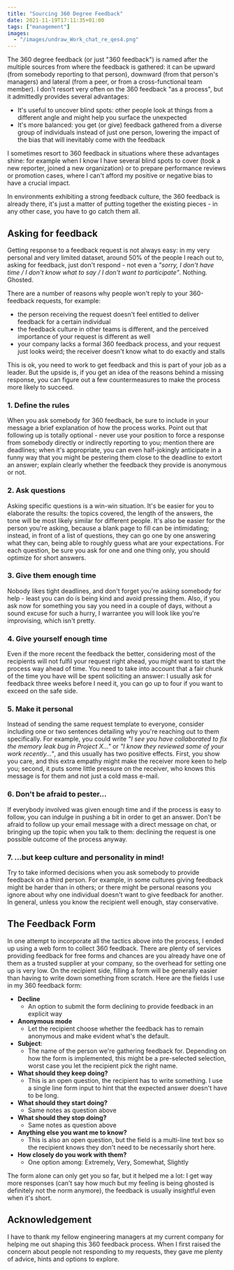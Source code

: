 ```yaml
---
title: "Sourcing 360 Degree Feedback"
date: 2021-11-19T17:11:35+01:00
tags: ["management"]
images:
  - "/images/undraw_Work_chat_re_qes4.png"
---
```


The 360 degree feedback (or just "360 feedback") is named after the multiple sources from where the
feedback is gathered: it can be upward (from somebody reporting to that person), downward (from that
person's managers) and lateral (from a peer, or from a cross-functional team member). I don't resort
very often on the 360 feedback "as a process", but it admittedly provides several advantages:

- It's useful to uncover blind spots: other people look at things from a different angle and might
  help you surface the unexpected
- It's more balanced: you get (or give) feedback gathered from a diverse group of individuals instead
  of just one person, lowering the impact of the bias that will inevitably come with the feedback

I sometimes resort to 360 feedback in situations where these advantages shine: for example when
I know I have several blind spots to cover (took a new reporter, joined a new organization) or to
prepare performance reviews or promotion cases, where I can't afford my positive or negative bias to
have a crucial impact.

In environments exhibiting a strong feedback culture, the 360 feedback is already there, it's
just a matter of putting together the existing pieces - in any other case, you have to go catch them
all.

## Asking for feedback

Getting response to a feedback request is not always easy: in my very personal and very limited
dataset, around 50% of the people I reach out to, asking for feedback, just don't
respond - not even a _"sorry, I don't have time / I don't know what to say / I don't want to
participate"_. Nothing. Ghosted.

There are a number of reasons why people won't reply to your 360-feedback requests, for example:

- the person receiving the request doesn't feel entitled to deliver feedback for a certain individual
- the feedback culture in other teams is different, and the perceived importance of your request is
  different as well
- your company lacks a formal 360 feedback process, and your request just looks weird; the
  receiver doesn't know what to do exactly and stalls

This is ok, you need to work to get feedback and this is part of your job as a leader. But the upside
is, if you get an idea of the reasons behind a missing response, you can figure out a few
countermeasures to make the process more likely to succeed.

### 1. Define the rules

When you ask somebody for 360 feedback, be sure to include in your message a brief explanation
of how the process works. Point out that following up is totally optional - never use your position
to force a response from somebody directly or indirectly reporting to you; mention there are
deadlines; when it's appropriate, you can even half-jokingly anticipate in a funny way that you might
be pestering them close to the deadline to extort an answer; explain clearly whether the feedback
they provide is anonymous or not.

### 2. Ask questions

Asking specific questions is a win-win situation. It's be easier for you to elaborate the
results: the topics covered, the length of the answers, the tone will be most likely similar
for different people. It's also be easier for the person you're asking, because a blank page
to fill can be intimidating; instead, in front of a list of questions, they can go one by one
answering what they can, being able to roughly guess what are your expectations. For each
question, be sure you ask for one and one thing only, you should optimize for short answers.

### 3. Give them enough time

Nobody likes tight deadlines, and don't forget you're asking somebody for help - least you can do is
being kind and avoid pressing them. Also, if you ask now for something you say you need in a couple
of days, without a sound excuse for such a hurry, I warrantee you will look like you're improvising,
which isn't pretty.

### 4. Give yourself enough time

Even if the more recent the feedback the better, considering most of the recipients will not fulfil
your request right ahead, you might want to start the process way ahead of time. You need to take
into account that a fair chunk of the time you have will be spent soliciting an answer: I usually
ask for feedback three weeks before I need it, you can go up to four if you want to exceed on the
safe side.

### 5. Make it personal

Instead of sending the same request template to everyone, consider including one or two sentences
detailing why you're reaching out to them specifically. For example, you could write _"I see you have
collaborated to fix the memory leak bug in Project X..."_ or _"I know they reviewed some of your work
recently..."_, and this usually has two positive effects. First, you show you care, and this extra
empathy might make the receiver more keen to help you; second, it puts some little pressure on the
receiver, who knows this message is for them and not just a cold mass e-mail.

### 6. Don't be afraid to pester...

If everybody involved was given enough time and if the process is easy to follow, you can indulge
in pushing a bit in order to get an answer. Don't be afraid to follow up your email message with
a direct message on chat, or bringing up the topic when you talk to them: declining the request is
one possible outcome of the process anyway.

### 7. ...but keep culture and personality in mind!

Try to take informed decisions when you ask somebody to provide feedback on a third person. For
example, in some cultures giving feedback might be harder than in others; or there might be
personal reasons you ignore about why one individual doesn't want to give feedback for another.
In general, unless you know the recipient well enough, stay conservative.

## The Feedback Form

In one attempt to incorporate all the tactics above into the process, I ended up using a web form
to collect 360 feedback. There are plenty of services providing feedback for free forms and chances
are you already have one of them as a trusted supplier at your company, so the overhead for setting
one up is very low. On the recipient side, filling a form will be generally easier than having to
write down something from scratch. Here are the fields I use in my 360 feedback form:

- **Decline**
  - An option to submit the form declining to provide feedback in an explicit way
- **Anonymous mode**
  - Let the recipient choose whether the feedback has to remain anonymous and
    make evident what's the default.
- **Subject**:
  - The name of the person we're gathering feedback for. Depending on how the form is implemented,
    this might be a pre-selected selection, worst case you let the recipient pick the right name.
- **What should they keep doing?**
  - This is an open question, the recipient has to write something. I use a single line form input
    to hint that the expected answer doesn't have to be long.
- **What should they start doing?**
  - Same notes as question above
- **What should they stop doing?**
  - Same notes as question above
- **Anything else you want me to know?**
  - This is also an open question, but the field is a multi-line text box so the recipient knows
    they don't need to be necessarily short here.
- **How closely do you work with them?**
  - One option among: Extremely, Very, Somewhat, Slightly

The form alone can only get you so far, but it helped me a lot: I get way more responses (can't say
how much but my feeling is being ghosted is definitely not the norm anymore), the feedback is usually
insightful even when it's short.

## Acknowledgement

I have to thank my fellow engineering managers at my current company for helping me out shaping this
360 feedback process. When I first raised the concern about people not responding to my requests,
they gave me plenty of advice, hints and options to explore.
